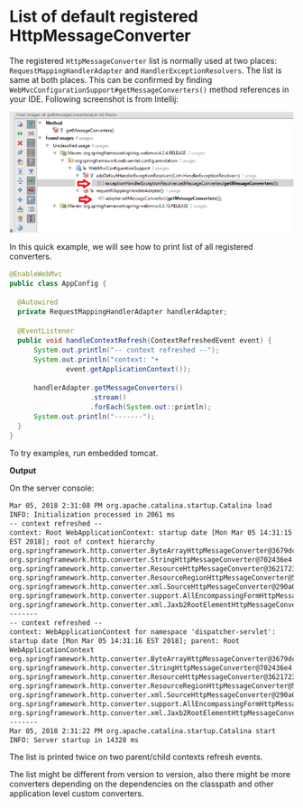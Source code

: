 # List of default registered HttpMessageConverter

The registered `HttpMessageConverter` list is normally used at two places: `RequestMappingHandlerAdapter` and `HandlerExceptionResolvers`. The list is same at both places. This can be confirmed by finding `WebMvcConfigurationSupport#getMessageConverters()` method references in your IDE. Following screenshot is from Intellij:

![module](images/ref.png)

In this quick example, we will see how to print list of all registered converters.

```java
@EnableWebMvc
public class AppConfig {

  @Autowired
  private RequestMappingHandlerAdapter handlerAdapter;

  @EventListener
  public void handleContextRefresh(ContextRefreshedEvent event) {
      System.out.println("-- context refreshed --");
      System.out.println("context: "+
              event.getApplicationContext());

      handlerAdapter.getMessageConverters()
                    .stream()
                    .forEach(System.out::println);
      System.out.println("-------");
  }
}
```

To try examples, run embedded tomcat.

**Output**

On the server console:

```
Mar 05, 2018 2:31:08 PM org.apache.catalina.startup.Catalina load
INFO: Initialization processed in 2061 ms
-- context refreshed --
context: Root WebApplicationContext: startup date [Mon Mar 05 14:31:15 EST 2018]; root of context hierarchy
org.springframework.http.converter.ByteArrayHttpMessageConverter@3679dc44
org.springframework.http.converter.StringHttpMessageConverter@702436e4
org.springframework.http.converter.ResourceHttpMessageConverter@36217234
org.springframework.http.converter.ResourceRegionHttpMessageConverter@51697525
org.springframework.http.converter.xml.SourceHttpMessageConverter@290a08b0
org.springframework.http.converter.support.AllEncompassingFormHttpMessageConverter@78c88863
org.springframework.http.converter.xml.Jaxb2RootElementHttpMessageConverter@45c5e59c
-------
-- context refreshed --
context: WebApplicationContext for namespace 'dispatcher-servlet': startup date [Mon Mar 05 14:31:16 EST 2018]; parent: Root WebApplicationContext
org.springframework.http.converter.ByteArrayHttpMessageConverter@3679dc44
org.springframework.http.converter.StringHttpMessageConverter@702436e4
org.springframework.http.converter.ResourceHttpMessageConverter@36217234
org.springframework.http.converter.ResourceRegionHttpMessageConverter@51697525
org.springframework.http.converter.xml.SourceHttpMessageConverter@290a08b0
org.springframework.http.converter.support.AllEncompassingFormHttpMessageConverter@78c88863
org.springframework.http.converter.xml.Jaxb2RootElementHttpMessageConverter@45c5e59c
-------
Mar 05, 2018 2:31:22 PM org.apache.catalina.startup.Catalina start
INFO: Server startup in 14328 ms
```

The list is printed twice on two parent/child contexts refresh events.

The list might be different from version to version, also there might be more converters depending on the dependencies on the classpath and other application level custom converters. 
